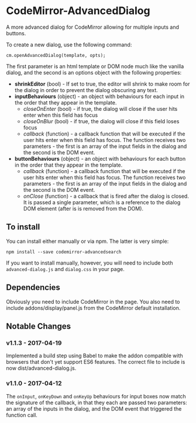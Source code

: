 # CodeMirror-AdvancedDialog
A more advanced dialog for CodeMirror allowing for multiple inputs and buttons.

To create a new dialog, use the following command:

`cm.openAdvancedDialog(template, opts);`

The first parameter is an html template or DOM node much like the vanilla dialog, and the second is an options object with the following properties:

- **shrinkEditor** (bool) - If set to true, the editor will shrink to make room for the dialog in order to prevent the dialog obscuring any text.
- **inputBehaviours** (object) - an object with behaviours for each input in the order that they appear in the template.
  * *closeOnEnter* (bool) - if true, the dialog will close if the user hits enter when this field has focus
  * *closeOnBlur* (bool) - if true, the dialog will close if this field loses focus
  * *callback* (function) - a callback function that will be executed if the user hits enter when this field has focus.  The function receives two parameters - the first is an array of the input fields in the dialog and the second is the DOM event.
- **buttonBehaviours** (object) - an object with behaviours for each button in the order that they appear in the template.
  * *callback* (function) - a callback function that will be executed if the user hits enter when this field has focus.  The function receives two parameters - the first is an array of the input fields in the dialog and the second is the DOM event.
  * *onClose* (function) - a callback that is fired after the dialog is closed.  It is passed a single parameter, which is a reference to the dialog DOM element (after is is removed from the DOM).
  
## To install

You can install either manually or via npm.  The latter is very simple:

    npm install --save codemirror-advancedsearch

If you want to install manually, however, you will need to include both `advanced-dialog.js` and `dialog.css` in your page.

## Dependencies

Obviously you need to include CodeMirror in the page.  You also need to include addons/display/panel.js from the CodeMirror default installation.

## Notable Changes

### v1.1.3 - 2017-04-19

Implemented a build step using Babel to make the addon compatible with browsers that don't yet support ES6 features.  The correct file to include is now dist/advanced-dialog.js.

### v1.1.0 - 2017-04-12

The `onInput`, `onKeyDown` and `onKeyUp` behaviours for input boxes now match the signature of the callback, in that they each are passed two parameters: an array of the inputs in the dialog, and the DOM event that triggered the function call.
